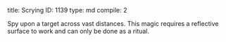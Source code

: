 title:          Scrying
ID:             1139
type:           md
compile:        2



Spy upon a target across vast distances. This magic requires a reflective surface to work and can only be done as a ritual.
